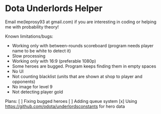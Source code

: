 # Dota Underlords Helper
Email me(leprosy93 at gmail.com) if you are interesting in coding or helping me with probability theory!

Known limitations/bugs:
- Working only with between-rounds scoreboard (program needs player name to be white to detect it)
- Slow processing
- Working only with 16:9 (preferable 1080p)
- Some heroes are bugged. Program keeps finding them in empty spaces
- No UI
- Not counting blacklist (units that are shown at shop to player and opponents)
- No image for level 9
- Not detecting player gold

Plans:
[ ] Fixing bugged heroes
[ ] Adding queue system
[x] Using https://github.com/odota/underlordsconstants for hero data
